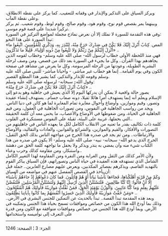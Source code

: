------------------------------------------------------------------------

ويركز السياق على التذكير والإنذار في وقفاته للتعقيب. كما يركز على نقطة
الانطلاق، وعلى نقطة المآب.  
وبينهما يمر بقصص قوم نوح، وقوم هود، وقوم صالح، وقوم لوط، وقوم شعيب. ثم
يركز تركيزا شديدا على قصة قوم موسى.  
وفي هذه التقدمة للسورة لا نملك إلا أن نعرض نماذج مجملة لمواضع التركيز في
السورة:  
تبدأ السورة على هذا النحو:  
«المص. كِتابٌ أُنْزِلَ إِلَيْكَ فَلا يَكُنْ فِي صَدْرِكَ حَرَجٌ مِنْهُ، لِتُنْذِرَ بِهِ، وَذِكْرى لِلْمُؤْمِنِينَ.
اتَّبِعُوا ما أُنْزِلَ إِلَيْكُمْ مِنْ رَبِّكُمْ وَلا تَتَّبِعُوا مِنْ دُونِهِ أَوْلِياءَ. قَلِيلًا ما تَذَكَّرُونَ»
..  
فهي منذ اللحظة الأولى خطاب لرسول الله- صلى الله عليه وسلم- وخطاب لقومه
الذين يجاهدهم بهذا القرآن.. وكل ما يجيء في السورة بعد ذلك من قصص، ومن
وصف لرحلة البشرية الطويلة، وعودتها من الرحلة المرسومة، وكل ما يعرض من
مشاهد في صفحة الكون وفي يوم القيامة.. إنما هو خطاب غير مباشر، - وأحيانا
مباشر- للنبي صلى الله عليه وسلم وقومه للإنذار والتذكير، كما يشير هذا
المطلع القصير.  
وقول الله- سبحانه- لرسوله صلى الله عليه وسلم:  
«كِتابٌ أُنْزِلَ إِلَيْكَ فَلا يَكُنْ فِي صَدْرِكَ حَرَجٌ مِنْهُ» ..  
يصور حالة واقعية لا يمكن أن يدركها اليوم إلا الذي يعيش في جاهلية وهو
يدعو إلى الإسلام ويعلم أنه إنما يستهدف أمرا هائلا ثقيلا، دونه صعاب
جسام.. يستهدف إنشاء عقيدة وتصور، وقيم وموازين، وأوضاع وأحوال مغايرة تمام
المغايرة لما هو كائن في دنيا الناس. ويجد من رواسب الجاهلية في النفوس،
ومن تصورات الجاهلية في العقول، ومن قيم الجاهلية في الحياة، ومن ضغوطها في
الأوضاع والأعصاب، ما يحس معه أن كلمة الحقيقة التي يحملها، غريبة على
البيئة، ثقيلة على النفوس مستنكرة في القلوب..  
كلمة ذات تكاليف بقدر ما تعنيه من الانقلاب الكامل لكل ما يعهده الناس في
جاهليتهم من التصورات والأفكار، والقيم والموازين، والشرائع والقوانين،
والعادات والتقاليد، والأوضاع والارتباطات.. ومن ثم يجد في صدره هذا الحرج
من مواجهة الناس بذلك الحق الثقيل، الحرج الذي يدعو الله- سبحانه- نبيه-
صلى الله عليه وسلم- ألا يكون في صدره من هذا الكتاب شيء منه وأن يمضي به
ينذر ويذكر ولا يحفل ما تواجهه كلمة الحق من دهشة واستنكار، ومن مقاومة
كذلك وحرب وعناء..  
ولأن الأمر كذلك من الثقل ومن الغرابة ومن النفرة ومن المقاومة لهذا
التغيير الكامل الشامل الذي تستهدفه هذه العقيدة في حياة الناس وتصوراتهم،
فإن السياق يباكر القوم بالتهديد القاصم، ويذكرهم بمصائر المكذبين، ويعرض
عليهم مصارع الغابرين.. جملة قبل أن يأخذ في القصص المفصل عنهم في مواضعه
من السياق:  
«وَكَمْ مِنْ قَرْيَةٍ أَهْلَكْناها، فَجاءَها بَأْسُنا بَياتاً أَوْ هُمْ قائِلُونَ. فَما كانَ دَعْواهُمْ
إِذْ جاءَهُمْ بَأْسُنا إِلَّا أَنْ قالُوا: إِنَّا كُنَّا ظالِمِينَ. فَلَنَسْئَلَنَّ الَّذِينَ أُرْسِلَ إِلَيْهِمْ
وَلَنَسْئَلَنَّ الْمُرْسَلِينَ. فَلَنَقُصَّنَّ عَلَيْهِمْ بِعِلْمٍ وَما كُنَّا غائِبِينَ. وَالْوَزْنُ يَوْمَئِذٍ الْحَقُّ،
فَمَنْ ثَقُلَتْ مَوازِينُهُ فَأُولئِكَ هُمُ الْمُفْلِحُونَ. وَمَنْ خَفَّتْ مَوازِينُهُ فَأُولئِكَ الَّذِينَ خَسِرُوا
أَنْفُسَهُمْ بِما كانُوا بِآياتِنا يَظْلِمُونَ» ..  
وبعد هذه المقدمة تبدأ القصة.. تبدأ بالحديث عن التمكين للجنس البشري في
الأرض.. وذلك بما أودع الله هذا الكون من خصائص وموافقات تسمح بحياة هذا
الجنس وتمكينه في الأرض. وبما أودع الله هذا الجنس من خصائص وموافقات
متوافقة مع الكون ومن قدرة على التعرف إلى نواميسه واستخدامها

------------------------------------------------------------------------

الجزء: 3 ¦ الصفحة: 1246
